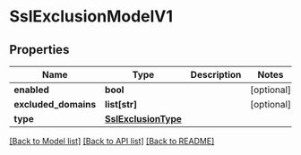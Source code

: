 # SslExclusionModelV1

## Properties
Name | Type | Description | Notes
------------ | ------------- | ------------- | -------------
**enabled** | **bool** |  | [optional] 
**excluded_domains** | **list[str]** |  | [optional] 
**type** | [**SslExclusionType**](SslExclusionType.md) |  | 

[[Back to Model list]](../README.md#documentation-for-models) [[Back to API list]](../README.md#documentation-for-api-endpoints) [[Back to README]](../README.md)


